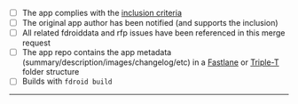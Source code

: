 * [ ] The app complies with the [inclusion criteria](https://f-droid.org/docs/Inclusion_Policy)
* [ ] The original app author has been notified (and supports the inclusion)
* [ ] All related fdroiddata and rfp issues have been referenced in this merge request
* [ ] The app repo contains the app metadata (summary/description/images/changelog/etc) in a [Fastlane](https://gitlab.com/snippets/1895688) or [Triple-T](https://gitlab.com/snippets/1901490) folder structure
* [ ] Builds with `fdroid build`

---------------------

